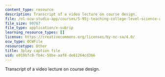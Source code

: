 ```yaml
---
content_type: resource
description: Transcript of a video lecture on course design.
file: /ol-ocw-studio-app/courses/5-95j-teaching-college-level-science-and-engineering-spring-2009/e019bfc8fb4c58beaaf8de61264cd366_V-eWuHXZGnw.vtt
file_size: 99767
file_type: application/x-subrip
learning_resource_types: []
license: https://creativecommons.org/licenses/by-nc-sa/4.0/
ocw_type: OCWFile
resourcetype: Other
title: 3play caption file
uid: e019bfc8-fb4c-58be-aaf8-de61264cd366
---
```

Transcript of a video lecture on course design.